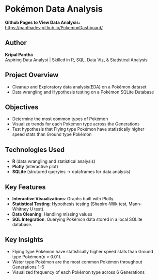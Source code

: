 
# Pokémon Data Analysis
**Github Pages to View Data Analysis:** https://panthadev.github.io/PokemonDashboard/

## Author
**Kripal Pantha**  
Aspiring Data Analyst | Skilled in R, SQL, Data Viz, & Statistical Analysis 

## Project Overview
- Cleanup and Exploratory data analysis(EDA) on a Pokémon dataset
- Data wrangling and Hypothesis testing on a Pokémon SQLite Database

## Objectives
- Determine the most common types of Pokémon
- Visualize trends for each Pokémon type across the Generations
- Test hypothesis that Flying type Pokémon have statistically higher speed  stats than Ground type Pokémon

## Technologies Used

- **R** (data wrangling and statistical analysis)
- **Plotly** (interactive plot)
- **SQLite** (strutured queryies -> dataframes for data analysis)

##  Key Features

- **Interactive Visualizations**: Graphs built with Plotly.
- **Statistical Testing**: Hypothesis testing (Shapiro-Wilk test, Mann-Whitney U test).
- **Data Cleaning**: Handling missing values
- **SQL Integration**: Querying Pokémon data stored in a local SQLite database.

##  Key Insights

- Flying type Pokémon have statistically higher speed  stats than Ground type Pokémon(*p* < 0.01).
- Water type Pokémon are the most common Pokémon throughout Generations 1-6
- Visualized frequency of each Pokémon type across 6 Generations





